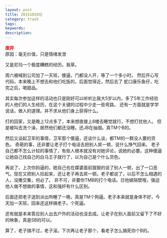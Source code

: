 ```yaml
---
layout: post
title: 20151018记
category: trash
tags: 
keywords: 
description: 
---
```



<span style="color:red">**废弃**</span><br/>
原因：毫无价值，只是情绪发泄

又是尼玛一个极度糟糕的经历。我草。

周六被喊到公司加了一天班，傻逼，门都没人开，等了一个多小时。
然后开心写代码，本来晚上不想去和他们吃饭的，后面觉得近，然后去了
蛇口康乐鱼仔，吃完之后，喝甜品。

其实每次参加这样的活动也只是刚好可以听听比我大5岁以内，多了5年工作经验的人他们的人生经历，在这个关键的过程中少走一些弯路。
还有一方面就是学学说话，做人的道理。并不求从他们身上获得什么。

打的回家，又是晚上12点多了，本来想直接上8楼去睡觉就行，不想打扰他人。
但是被叫去洗个澡，居然他们都还没睡。还JB在抽烟。真TM个B的。

然后又谈起卫军的事情，卫军那个傻逼，还谈什么谈，都TM的一群没人要的货色。
奇葩的事，还非要让老子打个电话去把别人屌一顿，说什么挣气回来。
老子自己都不怎么计较的事情了，有些人根本就没有对她评论，说她的必要。这种傻逼让她自己找自己的白马王子就行了，以为自己是个什么货色。

再说了，上次你妈逼的，她自己也在媒婆面前狠狠的说了别人一顿，出了一口恶气。现在又把别人捡起来，还让老子再去屌一顿。老子都说了，以后不怎么相遇的人，没撒交集，何必了。
非不可，非要你TMB的打个电话。日他娘隔壁哦，强迫他人做不想做的事情，这和强奸有什么区别。

后面还把老子送到派出所睡了一晚，真是TM个狗逼。老子本来就是身体不好，今天加一天班，回来还这样搞老子。个死逼。

还有就是本来答应别人出去户外的活动也没去成。让老子在别人面前又留下了不好的映象，真是SB的可以。

算了，老子搞不过，老子滚。下次再让老子那个，看老子怎么搞死你个B的。



